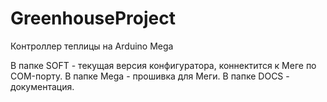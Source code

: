 # GreenhouseProject
Контроллер теплицы на Arduino Mega

В папке SOFT - текущая версия конфигуратора, коннектится к Меге по COM-порту.
В папке Mega - прошивка для Меги.
В папке DOCS - документация.
